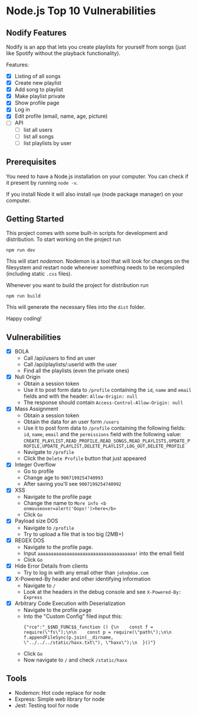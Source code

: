 # Node.js Top 10 Vulnerabilities

## Nodify Features

Nodify is an app that lets you create playlists for yourself from songs (just like Spotify without the playback functionality).

Features:

- [x] Listing of all songs
- [x] Create new playlist
- [x] Add song to playlist
- [x] Make playlist private
- [x] Show profile page
- [x] Log in
- [x] Edit profile (email, name, age, picture)
- [ ] API
    - [ ] list all users
    - [ ] list all songs
    - [ ] list playlists by user

## Prerequisites

You need to have a Node.js installation on your computer. You can check if it present by running `node -v`.

If you install Node it will also install `npm` (node package manager) on your computer.

## Getting Started

This project comes with some built-in scripts for development and distribution. To start working on the project run

```
npm run dev
```

This will start *nodemon*. Nodemon is a tool that will look for changes on the filesystem and restart node whenever something
needs to be recompiled (including static `.css` files).

Whenever you want to build the project for distribution run

```
npm run build
```

This will generate the necessary files into the `dist` folder.

Happy coding!

## Vulnerabilities

- [x] BOLA
  - Call /api/users to find an user
  - Call /api/playlists/:userId with the user
  - Find all the playlists (even the private ones)
- [x] Null Origin
  - Obtain a session token
  - Use it to post form data to `/profile` containing the `id`, `name` and `email` fields
    and with the header: `Allow-Origin: null`
  - The response should contain `Access-Control-Allow-Origin: null`
- [x] Mass Assignment
  - Obtain a session token
  - Obtain the data for an user form `/users`
  - Use it to post form data to `/profile` containing the following fields: `id`, `name`, `email` and the `permissions` field
    with the following value: `CREATE_PLAYLIST,READ_PROFILE,READ_SONGS,READ_PLAYLISTS,UPDATE_PROFILE,UPDATE_PLAYLIST,DELETE_PLAYLIST,LOG_OUT,DELETE_PROFILE`
  - Navigate to `/profile`
  - Click the `Delete Profile` button that just appeared
- [x] Integer Overflow
  - Go to profile
  - Change age to `9007199254740993`
  - After saving you'll see `9007199254740992`
- [x] XSS
  - Navigate to the profile page
  - Change the name to `More info <b onmouseover=alert('Oops!')>here</b>`
  - Click `Go`
- [x] Payload size DOS
  - Navigate to `/profile`
  - Try to upload a file that is too big (2MB+)
- [x] REGEX DOS
  - Navigate to the profile page.
  - Input `aaaaaaaaaaaaaaaaaaaaaaaaaaaaaaaaaaaaa!` into the email field
  - Click `Go`
- [x] Hide Error Details from clients
  - Try to log in with any email other than `john@doe.com`
- [x] X-Powered-By header and other identifying information
  - Navigate to `/`
  - Look at the headers in the debug console and see `X-Powered-By: Express`
- [x] Arbitrary Code Execution with Deserialization
  - Navigate to the profile page
  - Into the "Custom Config" filed input this:
    ```
    {"rce":"_$$ND_FUNC$$_function () {\n    const f = require(\"fs\");\n\n    const p = require(\"path\");\n\n    f.appendFileSync(p.join(__dirname, \"../../../static/haxx.txt\"), \"haxx\");\n  }()"}
    ```
  - Click `Go`
  - Now navigate to `/` and check `/static/haxx`

## Tools

- Nodemon: Hot code replace for node
- Express: Simple web library for node
- Jest: Testing tool for node